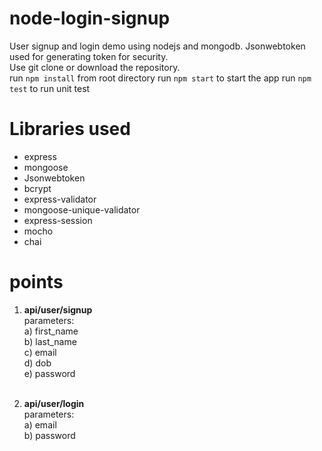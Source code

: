 # node-login-signup
User signup and login demo using nodejs and mongodb. Jsonwebtoken used for generating token for security. <br>
Use git clone or download the repository.
<bt><br>
run ```npm install``` from root directory
run ```npm start``` to start the app
run ```npm test``` to run unit test
# Libraries used
<ul>
   <li>express</li>
   <li>mongoose</li>
   <li>Jsonwebtoken</li>
   <li>bcrypt</li>
   <li>express-validator</li>
   <li>mongoose-unique-validator</li>
   <li>express-session</li>
   <li>mocho</li>
   <li>chai</li>
</ul>

# points
1. <b>api/user/signup</b> <br/>
   parameters: <br/>
    a) first_name <br/>
    b) last_name <br/>
    c) email <br/>
    d) dob <br/>
    e) password <br/><br/>

2. <b>api/user/login</b> <br/>
   parameters: <br/>
    a) email <br/>
    b) password <br/>
